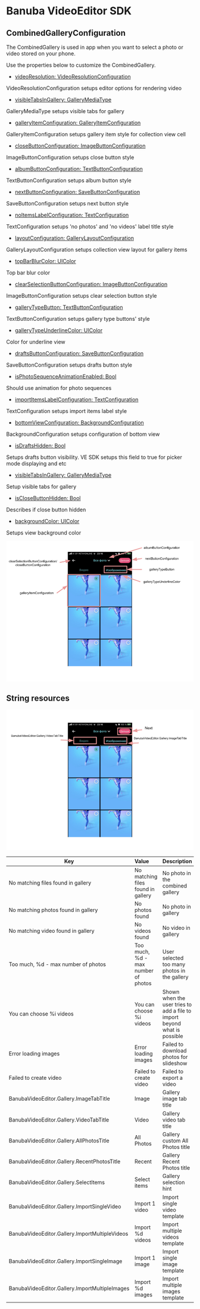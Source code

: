 # Banuba VideoEditor SDK
## CombinedGalleryConfiguration

The CombinedGallery is used in app when you want to select a photo or video stored on your phone.

Use the properties below to customize the CombinedGallery.

- [videoResolution: VideoResolutionConfiguration](/Example/Example/Extension/CombinedGalleryConfiguration.swift#L7)

VideoResolutionConfiguration setups editor options for rendering video

- [visibleTabsInGallery: GalleryMediaType](/Example/Example/Extension/CombinedGalleryConfiguration.swift#L25)

GalleryMediaType setups visible tabs for gallery

- [galleryItemConfiguration: GalleryItemConfiguration](/Example/Example/Extension/CombinedGalleryConfiguration.swift#L8)

GalleryItemConfiguration setups gallery item style for collection view cell

- [closeButtonConfiguration: ImageButtonConfiguration](/Example/Example/Extension/CombinedGalleryConfiguration.swift#L16)

ImageButtonConfiguration setups close button style

- [albumButtonConfiguration: TextButtonConfiguration](/Example/Example/Extension/CombinedGalleryConfiguration.swift#L17)

TextButtonConfiguration setups album button style

- [nextButtonConfiguration: SaveButtonConfiguration](/Example/Example/Extension/CombinedGalleryConfiguration.swift#L18)

SaveButtonConfiguration setups next button style

- [noItemsLabelConfiguration: TextConfiguration](/Example/Example/Extension/CombinedGalleryConfiguration.swift#L19)
  
TextConfiguration setups 'no photos' and 'no videos' label title style

- [layoutConfiguration: GalleryLayoutConfiguration](/Example/Example/Extension/CombinedGalleryConfiguration.swift#L20)
  
GalleryLayoutConfiguration setups collection view layout for gallery items

- [topBarBlurColor: UIColor](/Example/Example/Extension/CombinedGalleryConfiguration.swift#L21)
 
Top bar blur color

- [clearSelectionButtonConfiguration: ImageButtonConfiguration](/Example/Example/Extension/CombinedGalleryConfiguration.swift#L22)
  
ImageButtonConfiguration setups clear selection button style

- [galleryTypeButton: TextButtonConfiguration](/Example/Example/Extension/CombinedGalleryConfiguration.swift#L23)
  
TextButtonConfiguration setups gallery type buttons' style

- [galleryTypeUnderlineColor: UIColor](/Example/Example/Extension/CombinedGalleryConfiguration.swift#L24)
  
Color for underline view

- [draftsButtonConfiguration: SaveButtonConfiguration](/Example/Example/Extension/CombinedGalleryConfiguration.swift#L7)
  
SaveButtonConfiguration setups drafts button style

- [isPhotoSequenceAnimationEnabled: Bool](/Example/Example/Extension/CombinedGalleryConfiguration.swift#L7)
  
Should use animation for photo sequences

- [importItemsLabelConfiguration: TextConfiguration](/Example/Example/Extension/CombinedGalleryConfiguration.swift#L7)
  
TextConfiguration setups import items label style

- [bottomViewConfiguration: BackgroundConfiguration](/Example/Example/Extension/CombinedGalleryConfiguration.swift#L7)
  
BackgroundConfiguration setups configuration of bottom view

- [isDraftsHidden: Bool](/Example/Example/Extension/CombinedGalleryConfiguration.swift#L7)
  
Setups drafts button visibility. VE SDK setups this field to true for picker mode displaying and etc

- [visibleTabsInGallery: GalleryMediaType](/Example/Example/Extension/CombinedGalleryConfiguration.swift#L7)
  
Setup visible tabs for gallery
  
- [isCloseButtonHidden: Bool](/Example/Example/Extension/CombinedGalleryConfiguration.swift#L7)
  
Describes if close button hidden
  
- [backgroundColor: UIColor](/Example/Example/Extension/CombinedGalleryConfiguration.swift#L7)
  
Setups view background color

![img](screenshots/Gallery.png)

## String resources

![img](screenshots/GalleryLocalization.png)

| Key        |      Value      |   Description |
| ------------- | :----------- | :------------- |
| No matching files found in gallery | No matching files found in gallery | No photo in the combined gallery
| No matching photos found in gallery | No photos found | No photo in gallery
| No matching video found in gallery | No videos found | No video in gallery
| Too much, %d - max number of photos | Too much, %d - max number of photos | User selected too many photos in the gallery
| You can choose %i videos | You can choose %i videos | Shown when the user tries to add a file to import beyond what is possible
| Error loading images | Error loading images | Failed to download photos for slideshow
| Failed to create video | Failed to create video | Failed to export a video
| BanubaVideoEditor.Gallery.ImageTabTitle | Image | Gallery image tab title
| BanubaVideoEditor.Gallery.VideoTabTitle | Video | Gallery video tab title
| BanubaVideoEditor.Gallery.AllPhotosTitle | All Photos | Gallery custom All Photos title
| BanubaVideoEditor.Gallery.RecentPhotosTitle | Recent | Gallery Recent Photos title
| BanubaVideoEditor.Gallery.SelectItems | Select items | Gallery selection hint
| BanubaVideoEditor.Gallery.ImportSingleVideo | Import 1 video | Import single video template
| BanubaVideoEditor.Gallery.ImportMultipleVideos | Import %d videos | Import multiple videos template
| BanubaVideoEditor.Gallery.ImportSingleImage | Import 1 image | Import single image template
| BanubaVideoEditor.Gallery.ImportMultipleImages | Import %d images | Import multiple images template
